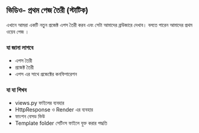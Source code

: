 ## ভিডিও-  প্রথম পেজ তৈরী (স্টাটিক)

এখানে আমরা একটি নতুন প্রজেক্ট  এপস তৈরী করব এবং সেটা আমাদের ব্রাউজারে দেখাব। বলতে পারেন আমাদের প্রথম ওয়েব পেজ ।


### যা জানা লাগবে 
- এপস তৈরী 
- প্রজেক্ট তৈরী 
- এপস এর সাথে প্রজেক্টের কনফিগারেশন 

### যা যা শিখব 
- views.py ফাইলের ব্যবহার 
- HttpResponse ও Render এর ব্যবহার 
-  ফাংশন বেসড ভিউ
- Template folder সেটিংস ফাইলে যুক্ত করার পদ্ধতি 
